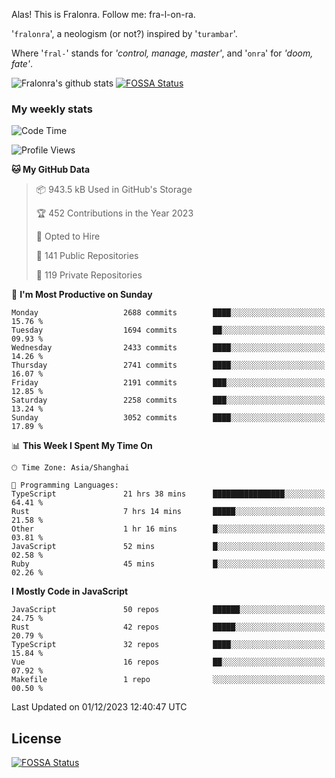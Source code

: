 Alas! This is Fralonra. Follow me: fra-l-on-ra.

'`fralonra`', a neologism (or not?) inspired by '`turambar`'.

Where '`fral-`' stands for *'control, manage, master'*, and '`onra`' for *'doom, fate'*.

![Fralonra's github stats](https://github-readme-stats.vercel.app/api?username=fralonra)
[![FOSSA Status](https://app.fossa.com/api/projects/git%2Bgithub.com%2Ffralonra%2Ffralonra.svg?type=shield)](https://app.fossa.com/projects/git%2Bgithub.com%2Ffralonra%2Ffralonra?ref=badge_shield)

### My weekly stats

<!--START_SECTION:waka-->
![Code Time](http://img.shields.io/badge/Code%20Time-4%2C284%20hrs%2011%20mins-blue)

![Profile Views](http://img.shields.io/badge/Profile%20Views-0-blue)

**🐱 My GitHub Data** 

> 📦 943.5 kB Used in GitHub's Storage 
 > 
> 🏆 452 Contributions in the Year 2023
 > 
> 💼 Opted to Hire
 > 
> 📜 141 Public Repositories 
 > 
> 🔑 119 Private Repositories 
 > 
📅 **I'm Most Productive on Sunday** 

```text
Monday                   2688 commits        ████░░░░░░░░░░░░░░░░░░░░░   15.76 % 
Tuesday                  1694 commits        ██░░░░░░░░░░░░░░░░░░░░░░░   09.93 % 
Wednesday                2433 commits        ████░░░░░░░░░░░░░░░░░░░░░   14.26 % 
Thursday                 2741 commits        ████░░░░░░░░░░░░░░░░░░░░░   16.07 % 
Friday                   2191 commits        ███░░░░░░░░░░░░░░░░░░░░░░   12.85 % 
Saturday                 2258 commits        ███░░░░░░░░░░░░░░░░░░░░░░   13.24 % 
Sunday                   3052 commits        ████░░░░░░░░░░░░░░░░░░░░░   17.89 % 
```


📊 **This Week I Spent My Time On** 

```text
🕑︎ Time Zone: Asia/Shanghai

💬 Programming Languages: 
TypeScript               21 hrs 38 mins      ████████████████░░░░░░░░░   64.41 % 
Rust                     7 hrs 14 mins       █████░░░░░░░░░░░░░░░░░░░░   21.58 % 
Other                    1 hr 16 mins        █░░░░░░░░░░░░░░░░░░░░░░░░   03.81 % 
JavaScript               52 mins             █░░░░░░░░░░░░░░░░░░░░░░░░   02.58 % 
Ruby                     45 mins             █░░░░░░░░░░░░░░░░░░░░░░░░   02.26 % 
```

**I Mostly Code in JavaScript** 

```text
JavaScript               50 repos            ██████░░░░░░░░░░░░░░░░░░░   24.75 % 
Rust                     42 repos            █████░░░░░░░░░░░░░░░░░░░░   20.79 % 
TypeScript               32 repos            ████░░░░░░░░░░░░░░░░░░░░░   15.84 % 
Vue                      16 repos            ██░░░░░░░░░░░░░░░░░░░░░░░   07.92 % 
Makefile                 1 repo              ░░░░░░░░░░░░░░░░░░░░░░░░░   00.50 % 
```




 Last Updated on 01/12/2023 12:40:47 UTC
<!--END_SECTION:waka-->

## License
[![FOSSA Status](https://app.fossa.com/api/projects/git%2Bgithub.com%2Ffralonra%2Ffralonra.svg?type=large)](https://app.fossa.com/projects/git%2Bgithub.com%2Ffralonra%2Ffralonra?ref=badge_large)